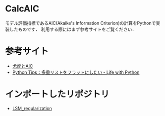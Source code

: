 # CalcAIC
モデル評価指標であるAIC(Akaike's Information Criterion)の計算をPythonで実装したものです．
利用する際にはまず参考サイトをご覧ください．

# 参考サイト
- [尤度とAIC](http://takashiyoshino.random-walk.org/memo/keikaku2/node5.html)
- [Python Tips：多重リストをフラットにしたい - Life with Python](http://www.lifewithpython.com/2014/01/python-flatten-nested-lists.html)

# インポートしたリポジトリ
- [LSM_regularization](https://github.com/Atsuto0519/LSM_regularization)
